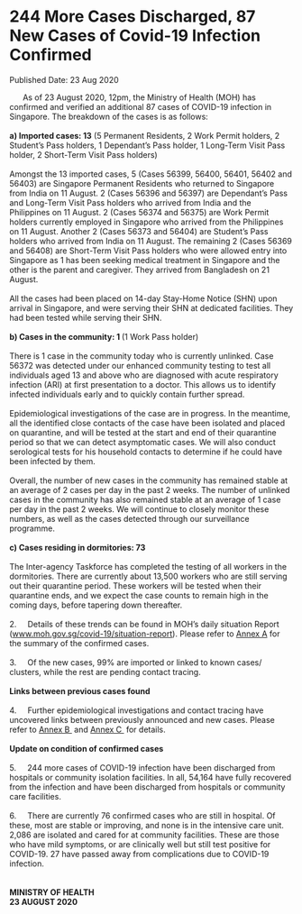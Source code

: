 <html>
    <meta http-equiv="Content-Type" content="text/html; charset=utf-8"/>
    <meta charset="utf-8"/>
    <title>244 More Cases Discharged, 87 New Cases of Covid-19 Infection Confirmed</title>
    <body><h1>244 More Cases Discharged, 87 New Cases of Covid-19 Infection Confirmed</h1>
    <p>Published Date: 23 Aug 2020</p> &nbsp; &nbsp; &nbsp; As of 23 August 2020, 12pm, the Ministry of Health (MOH) has confirmed and verified an additional 87 cases of COVID-19 infection in Singapore. The breakdown of the cases is as follows:<br><br><strong>a) Imported cases: 13</strong> (5 Permanent Residents, 2 Work Permit holders, 2 Student’s Pass holders, 1 Dependant’s Pass holder, 1 Long-Term Visit Pass holder, 2 Short-Term Visit Pass holders)<br><br>Amongst the 13 imported cases, 5 (Cases 56399, 56400, 56401, 56402 and 56403) are Singapore Permanent Residents who returned to Singapore from India on 11 August. 2 (Cases 56396 and 56397) are Dependant’s Pass and Long-Term Visit Pass holders who arrived from India and the Philippines on 11 August. 2 (Cases 56374 and 56375) are Work Permit holders currently employed in Singapore who arrived from the Philippines on 11 August. Another 2 (Cases 56373 and 56404) are Student’s Pass holders who arrived from India on 11 August. The remaining 2 (Cases 56369 and 56408) are Short-Term Visit Pass holders who were allowed entry into Singapore as 1 has been seeking medical treatment in Singapore and the other is the parent and caregiver. They arrived from Bangladesh on 21 August.&nbsp;<br><br>All the cases had been placed on 14-day Stay-Home Notice (SHN) upon arrival in Singapore, and were serving their SHN at dedicated facilities. They had been tested while serving their SHN.<br><br><strong>b) Cases in the community: 1 </strong>(1 Work Pass holder)<br><br>There is 1 case in the community today who is currently unlinked. Case 56372 was detected under our enhanced community testing to test all individuals aged 13 and above who are diagnosed with acute respiratory infection (ARI) at first presentation to a doctor. This allows us to identify infected individuals early and to quickly contain further spread.<br><br>Epidemiological investigations of the case are in progress. In the meantime, all the identified close contacts of the case have been isolated and placed on quarantine, and will be tested at the start and end of their quarantine period so that we can detect asymptomatic cases. We will also conduct serological tests for his household contacts to determine if he could have been infected by them.&nbsp;<br><br>Overall, the number of new cases in the community has remained stable at an average of 2 cases per day in the past 2 weeks. The number of unlinked cases in the community has also remained stable at an average of 1 case per day in the past 2 weeks. We will continue to closely monitor these numbers, as well as the cases detected through our surveillance programme.<br><br><strong>c) Cases residing in dormitories: 73</strong><br><br>The Inter-agency Taskforce has completed the testing of all workers in the dormitories. There are currently about 13,500 workers who are still serving out their quarantine period. These workers will be tested when their quarantine ends, and we expect the case counts to remain high in the coming days, before tapering down thereafter.<br><br>2.&nbsp; &nbsp; &nbsp;Details of these trends can be found in MOH’s daily situation Report (<a href="https://www.moh.gov.sg/covid-19/situation-report" title="" class="" target="">www.moh.gov.sg/covid-19/situation-report</a>). Please refer to <a href="/docs/librariesprovider5/default-document-library/annex-a04d05abadd42457cbfb40341b12ea8d1.pdf?sfvrsn=51c78b1f_0" title="Annex A">Annex A</a>&nbsp;for the summary of the confirmed cases.&nbsp;<br><br>3.&nbsp; &nbsp; &nbsp;Of the new cases, 99% are imported or linked to known cases/ clusters, while the rest are pending contact tracing.&nbsp;<br><br><strong>Links between previous cases found</strong><br><br>4.&nbsp; &nbsp; &nbsp;Further epidemiological investigations and contact tracing have uncovered links between previously announced and new cases. Please refer to <a href="/docs/librariesprovider5/default-document-library/annex-bce4a8fbddb3f4ab98089ce93724a5432.pdf?sfvrsn=95427af_0" title="Annex B ">Annex B </a>&nbsp;and <a href="/docs/librariesprovider5/default-document-library/annex-cdc99873a9a174b3b878de59137f1d72c.pdf?sfvrsn=76e940d4_0" title="Annex C ">Annex C </a>&nbsp;for details.&nbsp;<br><br><strong>Update on condition of confirmed cases</strong><br><br>5.&nbsp; &nbsp; &nbsp;244 more cases of COVID-19 infection have been discharged from hospitals or community isolation facilities. In all, 54,164 have fully recovered from the infection and have been discharged from hospitals or community care facilities.&nbsp;<br><br>6.&nbsp; &nbsp; &nbsp;There are currently 76 confirmed cases who are still in hospital. Of these, most are stable or improving, and none is in the intensive care unit. 2,086 are isolated and cared for at community facilities. These are those who have mild symptoms, or are clinically well but still test positive for COVID-19. 27 have passed away from complications due to COVID-19 infection.&nbsp;<br><br><br><strong>MINISTRY OF HEALTH<br>23 AUGUST 2020</strong><br>&nbsp;<br><br><br></body>
</html>